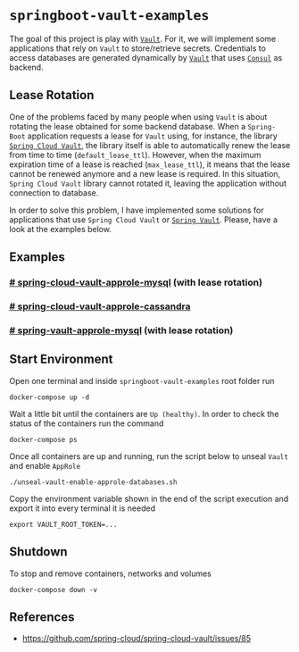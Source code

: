 # `springboot-vault-examples`

The goal of this project is play with [`Vault`](https://www.vaultproject.io). For it, we will implement some
applications that rely on `Vault` to store/retrieve secrets. Credentials to access databases are generated
dynamically by [`Vault`](https://www.vaultproject.io) that uses [`Consul`](https://www.consul.io) as backend.

## Lease Rotation

One of the problems faced by many people when using `Vault` is about rotating the lease obtained for some backend database.
When a `Spring-Boot` application requests a lease for `Vault` using, for instance, the library [`Spring Cloud Vault`](https://cloud.spring.io/spring-cloud-vault/spring-cloud-vault.html),
the library itself is able to automatically renew the lease from time to time (`default_lease_ttl`). However, when
the maximum expiration time of a lease is reached (`max_lease_ttl`), it means that the lease cannot be renewed anymore
and a new lease is required. In this situation, `Spring Cloud Vault` library cannot rotated it, leaving the application
without connection to database.

In order to solve this problem, I have implemented some solutions for applications that use `Spring Cloud Vault` or
[`Spring Vault`](https://docs.spring.io/spring-vault/docs/2.1.3.RELEASE/reference/html/#_document_structure). Please,
have a look at the examples below.  

## Examples

### [# spring-cloud-vault-approle-mysql](https://github.com/ivangfr/springboot-vault-examples/tree/master/spring-cloud-vault-approle-mysql) **(with lease rotation)**

### [# spring-cloud-vault-approle-cassandra](https://github.com/ivangfr/springboot-vault-examples/tree/master/spring-cloud-vault-approle-cassandra)

### [# spring-vault-approle-mysql](https://github.com/ivangfr/springboot-vault-examples/tree/master/spring-vault-approle-mysql) **(with lease rotation)**

## Start Environment

Open one terminal and inside `springboot-vault-examples` root folder run
```
docker-compose up -d
```

Wait a little bit until the containers are `Up (healthy)`. In order to check the status of the containers run the command
```
docker-compose ps
```

Once all containers are up and running, run the script below to unseal `Vault` and enable `AppRole`
```
./unseal-vault-enable-approle-databases.sh
```

Copy the environment variable shown in the end of the script execution and export it into every terminal it is needed
```
export VAULT_ROOT_TOKEN=...
```

## Shutdown

To stop and remove containers, networks and volumes
```
docker-compose down -v
```

## References

- https://github.com/spring-cloud/spring-cloud-vault/issues/85
